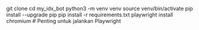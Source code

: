 git clone <repo-url>
cd my_idx_bot
python3 -m venv venv
source venv/bin/activate
pip install --upgrade pip
pip install -r requirements.txt
playwright install chromium  # Penting untuk jalankan Playwright
